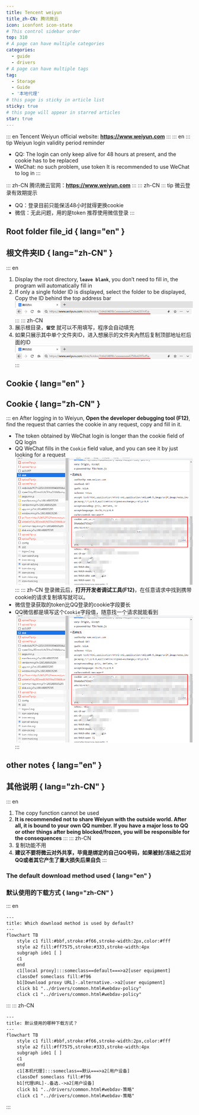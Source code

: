 ```yaml
---
title: Tencent weiyun
title_zh-CN: 腾讯微云
icon: iconfont icon-state
# This control sidebar order
top: 310
# A page can have multiple categories
categories:
  - guide
  - drivers
# A page can have multiple tags
tag:
  - Storage
  - Guide
  - '本地代理'
# this page is sticky in article list
sticky: true
# this page will appear in starred articles
star: true
---
```


::: en
Tencent Weiyun official website: **https://www.weiyun.com**
:::
::: en
::: tip Weiyun login validity period reminder

- QQ: The login can only keep alive for 48 hours at present, and the cookie has to be replaced
- WeChat: no such problem, use token
  It is recommended to use WeChat to log in
  :::

::: zh-CN
腾讯微云官网：**https://www.weiyun.com**
:::
::: zh-CN
::: tip 微云登录有效期提示

- QQ：登录目前只能保活48小时就得更换cookie
- 微信：无此问题，用的是token
  推荐使用微信登录
  :::

## **Root folder file_id** { lang="en" }

## **根文件夹ID** { lang="zh-CN" }

::: en

1. Display the root directory, **`leave blank`**, you don’t need to fill in, the program will automatically fill in
2. If only a single folder ID is displayed, select the folder to be displayed, Copy the ID behind the top address bar
   ![](/img/drivers/weiyun/weiyun_fl_id.png)
   :::
   ::: zh-CN
3. 展示根目录，**`留空`** 就可以不用填写，程序会自动填充
4. 如果只展示其中单个文件夹ID，进入想展示的文件夹內然后复制顶部地址栏后面的ID
   ![](/img/drivers/weiyun/weiyun_fl_id.png)
   :::

## **Cookie** { lang="en" }

## **Cookie** { lang="zh-CN" }

::: en
After logging in to Weiyun, **Open the developer debugging tool (F12)**, find the request that carries the cookie in any request, copy and fill in it.

- The token obtained by WeChat login is longer than the cookie field of QQ login
- QQ WeChat fills in the `Cookie` field value, and you can see it by just looking for a request
  ![](/img/drivers/weiyun/weiyun_cookie.png)
  :::
  ::: zh-CN
  登录微云后，**打开开发者调试工具(F12)**，在任意请求中找到携带cookie的请求复制填写就可以。
- 微信登录获取的token比QQ登录的cookie字段要长
- QQ微信都是填写这个`Cookie`字段值，随意找一个请求就能看到
  ![](/img/drivers/weiyun/weiyun_cookie.png)
  :::

## **other notes** { lang="en" }

## **其他说明** { lang="zh-CN" }

::: en

1. The copy function cannot be used
2. **It is recommended not to share Weiyun with the outside world. After all, it is bound to your own QQ number. If you have a major loss to QQ or other things after being blocked/frozen, you will be responsible for the consequences**
   :::
   ::: zh-CN
3. 复制功能不用
4. **建议不要将微云对外共享，毕竟是绑定的自己QQ号码，如果被封/冻结之后对QQ或者其它产生了重大损失后果自负**
   :::

### **The default download method used** { lang="en" }

### **默认使用的下载方式** { lang="zh-CN" }

::: en

```mermaid
---
title: Which download method is used by default?
---
flowchart TB
    style c1 fill:#bbf,stroke:#f66,stroke-width:2px,color:#fff
    style a2 fill:#ff7575,stroke:#333,stroke-width:4px
    subgraph ide1 [ ]
    c1
    end
    c1[local proxy]:::someclass==default===>a2[user equipment]
    classDef someclass fill:#f96
    b1[Download proxy URL]-.alternative.->a2[user equipment]
    click b1 "../drivers/common.html#webdav-policy"
    click c1 "../drivers/common.html#webdav-policy"
```

:::
::: zh-CN

```mermaid
---
title: 默认使用的哪种下载方式？
---
flowchart TB
    style c1 fill:#bbf,stroke:#f66,stroke-width:2px,color:#fff
    style a2 fill:#ff7575,stroke:#333,stroke-width:4px
    subgraph ide1 [ ]
    c1
    end
    c1[本机代理]:::someclass==默认===>a2[用户设备]
    classDef someclass fill:#f96
    b1[代理URL]-.备选.->a2[用户设备]
    click b1 "../drivers/common.html#webdav-策略"
    click c1 "../drivers/common.html#webdav-策略"
```

:::
